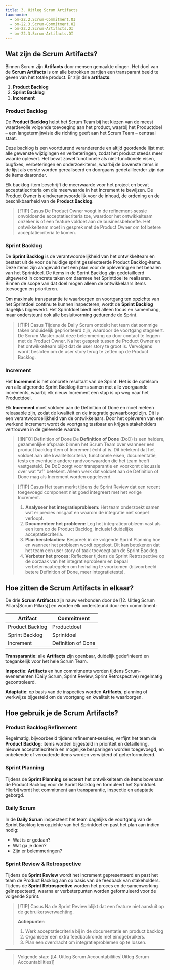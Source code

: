 ```yaml
---
title: 3. Uitleg Scrum Artifacts
taxonomie:
  - bm-22.2.Scrum-Commitment.OI
  - bm-22.3.Scrum-Commitment.OI
  - bm-22.2.Scrum-Artifacts.OI
  - bm-22.3.Scrum-Artifacts.OI
---
```


## Wat zijn de Scrum Artifacts?
Binnen Scrum zijn **Artifacts** door mensen gemaakte dingen. Het doel van de **Scrum Artifacts** is om alle betrokken partijen een transparant beeld te geven van het totale product. Er zijn drie **artifacts**:

1. **Product Backlog**
2. **Sprint Backlog**
3. **Increment**

### Product Backlog
De **Product Backlog** helpt het Scrum Team bij het kiezen van de meest waardevolle volgende toevoeging aan het product, waarbij het Productdoel – een langetermijnvisie die richting geeft aan het Scrum Team – centraal staat. 

Deze backlog is een voortdurend veranderende en altijd geordende lijst met alle gewenste wijzigingen en verbeteringen, zodat het product steeds meer waarde oplevert. Het bevat zowel functionele als niet-functionele eisen, bugfixes, verbeteringen en onderzoekitems, waarbij de bovenste items in de lijst als eerste worden gerealiseerd en doorgaans gedetailleerder zijn dan de items daaronder. 

Elk backlog-item beschrijft de meerwaarde voor het project en bevat acceptatiecriteria om die meerwaarde in het Increment te bewijzen. De Product Owner is eindverantwoordelijk voor de inhoud, de ordening en de beschikbaarheid van de **Product Backlog**.

> [!TIP] Casus
> De Product Owner voegt in de refinement-sessie onvoldoende acceptatiecriteria toe, waardoor het ontwikkelteam onzeker is of een feature voldoet aan de businessbehoefte. Het ontwikkelteam moet in gesprek met de Product Owner om tot betere acceptatiecriteria te komen.

### Sprint Backlog
De **Sprint Backlog** is de verantwoordelijkheid van het ontwikkelteam en bestaat uit de voor de huidige sprint geselecteerde Product Backlog‑items. Deze items zijn aangevuld met een plan voor de oplevering en het behalen van het Sprintdoel. De items in de Sprint Backlog zijn gedetailleerd uitgewerkt in concrete taken om daarmee het Sprintdoel te realiseren. Binnen de scope van dat doel mogen alleen de ontwikkelaars items toevoegen en prioriteren.

Om maximale transparantie te waarborgen en voortgang ten opzichte van het Sprintdoel continu te kunnen inspecteren, wordt de **Sprint Backlog** dagelijks bijgewerkt. Het Sprintdoel biedt niet alleen focus en samenhang, maar ondersteunt ook alle besluitvorming gedurende de Sprint.

> [!TIP] Casus
> Tijdens de Daily Scrum ontdekt het team dat sommige taken onduidelijk geprioriteerd zijn, waardoor de voortgang stagneert. De Scrum Master pakt deze belemmering op door contact te leggen met de Product Owner. Na het gesprek tussen de Product Owner en het ontwikkelteam blijkt dat de user story te groot is. Vervolgens wordt besloten om de user story terug te zetten op de Product Backlog.

### Increment
Het **Increment** is het concrete resultaat van de Sprint. Het is de optelsom van alle afgeronde Sprint Backlog‑items samen met alle voorgaande increments, waarbij elk nieuw Increment een stap is op weg naar het Productdoel. 

Elk **Increment** moet voldoen aan de Definition of Done en moet meteen releasable zijn, zodat de kwaliteit en de integratie gewaarborgd zijn. Dit is een verantwoordelijkheid van de ontwikkelaars. Door het opleveren van een werkend Increment wordt de voortgang tastbaar en krijgen stakeholders vertrouwen in de geleverde waarde.

> [!INFO] Definition of Done
> De **Definition of Done** (DoD) is een heldere, gezamenlijke afspraak binnen het Scrum Team over wanneer een product backlog-item of Increment écht af is. Dit betekent dat het voldoet aan alle kwaliteitscriteria, functionele eisen, documentatie, tests en eventuele andere randvoorwaarden die het team heeft vastgesteld. De DoD zorgt voor transparantie en voorkomt discussie over wat “af” betekent. Alleen werk dat voldoet aan de Definition of Done mag als Increment worden opgeleverd.

> [!TIP] Casus
> Het team merkt tijdens de Sprint Review dat een recent toegevoegd component niet goed integreert met het vorige Increment. 
> 1. **Analyseer het integratieprobleem:** Het team onderzoekt samen wat er precies misgaat en waarom de integratie niet soepel verloopt.
> 2. **Documenteer het probleem:** Leg het integratieprobleem vast als een item op de Product Backlog, inclusief duidelijke acceptatiecriteria.
> 3. **Plan herstelacties:** Bespreek in de volgende Sprint Planning hoe en wanneer het probleem wordt opgelost. Dit kan betekenen dat het team een user story of taak toevoegt aan de Sprint Backlog.
> 4. **Verbeter het proces:** Reflecteer tijdens de Sprint Retrospective op de oorzaak van het integratieprobleem en bepaal verbetermaatregelen om herhaling te voorkomen (bijvoorbeeld betere Definition of Done, meer integratietests).

## Hoe zitten de Scrum Artifacts in elkaar?
De drie **Scrum Artifacts** zijn nauw verbonden door de [[2. Uitleg Scrum Pillars|Scrum Pillars]] en worden elk ondersteund door een commitment:

| Artifact        | Commitment         |
| --------------- | ------------------ |
| Product Backlog | Productdoel        |
| Sprint Backlog  | Sprintdoel         |
| Increment       | Definition of Done |

**Transparantie**: alle **Artifacts** zijn openbaar, duidelijk gedefinieerd en toegankelijk voor het hele Scrum Team.

**Inspectie**: **Artifacts** en hun commitments worden tijdens Scrum-evenementen (Daily Scrum, Sprint Review, Sprint Retrospective) regelmatig gecontroleerd.

**Adaptatie**: op basis van de inspecties worden **Artifacts**, planning of werkwijze bijgesteld om de voortgang en kwaliteit te waarborgen.

## Hoe gebruik je de Scrum Artifacts?
### Product Backlog Refinement
Regelmatig, bijvoorbeeld tijdens refinement‑sessies, verfijnt het team de **Product Backlog**: items worden bijgesteld in prioriteit en detaillering, nieuwe acceptatiecriteria en mogelijke besparingen worden toegevoegd, en onbekende of verouderde items worden verwijderd of geherformuleerd.

### Sprint Planning
Tijdens de **Sprint Planning** selecteert het ontwikkelteam de items bovenaan de Product Backlog voor de Sprint Backlog en formuleert het Sprintdoel. Hierbij wordt het commitment aan transparantie, inspectie en adaptatie geborgd.

### Daily Scrum
In de **Daily Scrum** inspecteert het team dagelijks de voortgang van de Sprint Backlog ten opzichte van het Sprintdoel en past het plan aan indien nodig:

- Wat is er gedaan?
- Wat ga je doen?
- Zijn er belemmeringen?

### Sprint Review & Retrospective
Tijdens de **Sprint Review** wordt het Increment gepresenteerd en past het team de Product Backlog aan op basis van de feedback van stakeholders. Tijdens de **Sprint Retrospective** worden het proces en de samenwerking geïnspecteerd, waarna er verbeterpunten worden geformuleerd voor de volgende Sprint.

> [!TIP] Casus 
> Na de Sprint Review blijkt dat een feature niet aansluit op de gebruikersverwachting.
> 
> **Actiepunten**
> 1. Werk acceptatiecriteria bij in de documentatie en product backlog
> 2. Organiseer een extra feedbackronde met eindgebruikers.
> 3. Plan een overdracht om integratieproblemen op te lossen.

---

> Volgende stap: [[4. Uitleg Scrum Accountabilities|Uitleg Scrum Accountabilities]]